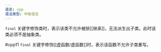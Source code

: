```yaml
---
语言: cpp
语法类型: 中级语法
---
```

`final` 关键字修饰类时，表示该类不允许被排[[继承]]，无法派生出子类。此时该类必须不是抽象类。

#cpp11 `final` 关键字修饰[[虚函数/虚函数]]时，表示该函数不允许子类重写。
